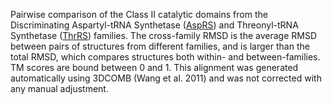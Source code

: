 Pairwise comparison of the Class II catalytic domains from the Discriminating Aspartyl-tRNA Synthetase (<a href='/class2/asp1'>AspRS</a>) and Threonyl-tRNA Synthetase (<a href='/class2/thr'>ThrRS</a>) families. 
	The cross-family RMSD is the average RMSD between pairs of structures from different families, and is
	 larger than the total RMSD, which compares structures both within- and between-families. TM scores are bound between 0 and 1. 
	 This alignment was generated automatically using 3DCOMB (Wang et al. 2011) and was not corrected with any manual adjustment.
